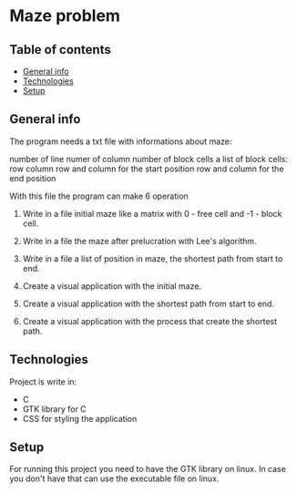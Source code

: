 # Maze problem

## Table of contents
* [General info](#general-info)
* [Technologies](#technologies)
* [Setup](#setup)


## General info

The program needs a txt file with informations about maze:

number of line numer of column
number of block cells
a list of block cells: row column
row and column for the start position
row and column for the end position

With this file the program can make 6 operation

1. Write in a file initial maze like a matrix with 0 - free cell and -1 - block cell.

2. Write in a file the maze after prelucration with Lee's algorithm. 

3. Write in a file a list of position in maze, the shortest path from start to end.

4. Create a visual application with the initial maze.

5. Create a visual application with the shortest path from start to end.

6. Create a visual application with the process that create the shortest path.

## Technologies
Project is write in: 
* C 
* GTK library for C 
* CSS for styling the application

## Setup
For running this project you need to have the GTK library on linux.
In case you don't have that can use the executable file on linux.
